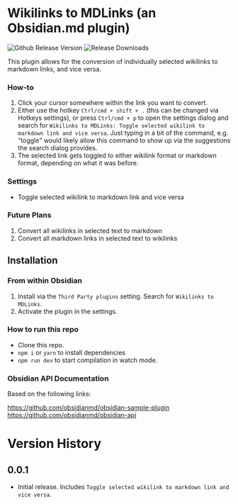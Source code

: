 # Wikilinks to MDLinks (an Obsidian.md plugin)
![Github Release Version](https://img.shields.io/github/v/release/agathauy/wikllinks-to-mdlinks-obsidian)
![Release Downloads](https://img.shields.io/github/downloads/agathauy/wikllinks-to-mdlinks-obsidian/total)

This plugin allows for the conversion of individually selected wikilinks to markdown links, and vice versa.

### How-to

1. Click your cursor somewhere within the link you want to convert. 
2. Either use the hotkey `Ctrl/cmd + shift + .` (this can be changed via Hotkeys settings), or press `Ctrl/cmd + p` to open the settings dialog and search for `Wikilinks to MDLinks: Toggle selected wikilink to markdown link and vice versa`. Just typing in a bit of the command, e.g. "toggle" would likely allow this command to show up via the suggestions the search dialog provides.
3. The selected link gets toggled to either wikilink format or markdown format, depending on what it was before.

### Settings

-  Toggle selected wikilink to markdown link and vice versa

### Future Plans
1. Convert all wikilinks in selected text to markdown
2. Convert all markdown links in selected text to wikilinks

## Installation
### From within Obsidian
1. Install via the `Third Party plugins` setting. Search for `Wikilinks to MDLinks`.
2. Activate the plugin in the settings.

### How to run this repo

- Clone this repo.
- `npm i` or `yarn` to install dependencies
- `npm run dev` to start compilation in watch mode.

### Obsidian API Documentation
Based on the following links:

https://github.com/obsidianmd/obsidian-sample-plugin
https://github.com/obsidianmd/obsidian-api

# Version History
## 0.0.1
- Initial release. Includes `Toggle selected wikilink to markdown link and vice versa`.
